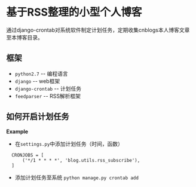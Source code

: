 # 基于RSS整理的小型个人博客
  通过django-crontab对系统软件制定计划任务，定期收集cnblogs本人博客文章至本博客目录。
  
## 框架

* `python2.7`      -- 编程语言
* `django`         -- web框架
* `django-crontab` -- 计划任务
* `feedparser`     -- RSS解析框架
  
  
## 如何开启计划任务
**Example**
  * 在`settings.py`中添加计划任务（时间，函数）
  
  ```
    CRONJOBS = [
        ('*/1 * * * *', 'blog.utils.rss_subscribe'),
    ]
  ```
  * 添加计划任务至系统
  `python manage.py crontab add`

  
  


